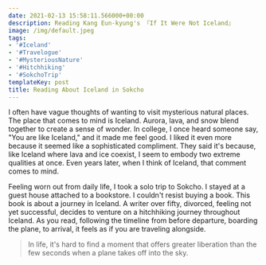 ```yaml
---
date: 2021-02-13 15:58:11.566000+00:00
description: Reading Kang Eun-kyung's 『If It Were Not Iceland』
image: /img/default.jpeg
tags:
- '#Iceland'
- '#Travelogue'
- '#MysteriousNature'
- '#Hitchhiking'
- '#SokchoTrip'
templateKey: post
title: Reading About Iceland in Sokcho
---
```


I often have vague thoughts of wanting to visit mysterious natural places. The place that comes to mind is Iceland. Aurora, lava, and snow blend together to create a sense of wonder. In college, I once heard someone say, "You are like Iceland," and it made me feel good. I liked it even more because it seemed like a sophisticated compliment. They said it's because, like Iceland where lava and ice coexist, I seem to embody two extreme qualities at once. Even years later, when I think of Iceland, that comment comes to mind.

Feeling worn out from daily life, I took a solo trip to Sokcho. I stayed at a guest house attached to a bookstore. I couldn't resist buying a book. This book is about a journey in Iceland. A writer over fifty, divorced, feeling not yet successful, decides to venture on a hitchhiking journey throughout Iceland. As you read, following the timeline from before departure, boarding the plane, to arrival, it feels as if you are traveling alongside.

> In life, it's hard to find a moment that offers greater liberation than the few seconds when a plane takes off into the sky. <The Art of Travel by Alain de Botton>
